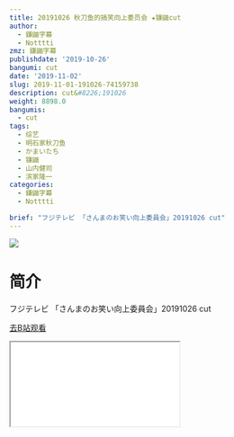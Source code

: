 ```yaml
---
title: 20191026 秋刀鱼的搞笑向上委员会 ★镰鼬cut
author:
  - 鎌鼬字幕
  - Notttti
zmz: 鎌鼬字幕
publishdate: '2019-10-26'
bangumi: cut
date: '2019-11-02'
slug: 2019-11-01-191026-74159738
description: cut&#8226;191026
weight: 8898.0
bangumis:
  - cut
tags:
  - 综艺
  - 明石家秋刀鱼
  - かまいたち
  - 镰鼬
  - 山内健司
  - 滨家隆一
categories:
  - 鎌鼬字幕
  - Notttti

brief: "フジテレビ 「さんまのお笑い向上委員会」20191026 cut"
---
```

![](https://raw.githubusercontent.com/tcgriffith/owaraisite/master/static/tmpimg/4741887ba4197818c810b65b04fd6c2816de0976.jpg.480.jpg)
# 简介  
フジテレビ
「さんまのお笑い向上委員会」20191026 cut  

[去B站观看](https://www.bilibili.com/video/av74159738/)
<div class ="resp-container"><iframe class="testiframe" src="//player.bilibili.com/player.html?aid=74159738"", scrolling="no", allowfullscreen="true" > </iframe></div> 
